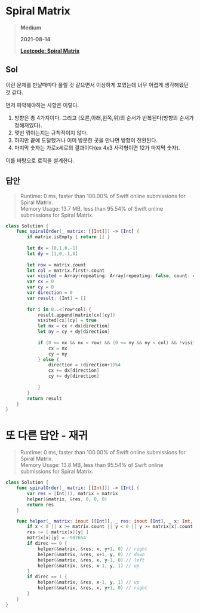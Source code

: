 # Spiral Matrix
> **Medium**
>
> **2021-08-14**
>
> **[Leetcode: Spiral Matrix](https://leetcode.com/problems/spiral-matrix/)**


## Sol

이런 문제를 만날때마다 풀릴 것 같으면서 이상하게 꼬였는데 너무 어렵게 생각해왔던 것 같다.

먼저 파악해야하는 사항은 이렇다.
1. 방향은 총 4가지이다. 그리고 (오른,아래,왼쪽,위)의 순서가 반복된다(방향의 순서가 정해져있다).
2. 몇번 꺾이는지는 규칙적이지 않다.
3. 하지만 끝에 도달했거나 이미 방문한 곳을 만나면 방향이 전환된다.
4. 마지막 숫자는 가로x세로의 결과이다(ex 4x3 사각형이면 12가 마지막 숫자).


이를 바탕으로 로직을 설계한다.


## 답안
> Runtime: 0 ms, faster than 100.00% of Swift online submissions for Spiral Matrix.  
> Memory Usage: 13.7 MB, less than 95.54% of Swift online submissions for Spiral Matrix.
```swift
class Solution {
    func spiralOrder(_ matrix: [[Int]]) -> [Int] {
        if matrix.isEmpty { return [] }
        
        let dx = [0,1,0,-1]
        let dy = [1,0,-1,0]
        
        let row = matrix.count
        let col = matrix.first!.count
        var visited = Array(repeating: Array(repeating: false, count: col), count: row)
        var cx = 0
        var cy = 0
        var direction = 0
        var result: [Int] = []
        
        for i in 0..<(row*col) {
            result.append(matrix[cx][cy])
            visited[cx][cy] = true
            let nx = cx + dx[direction]
            let ny = cy + dy[direction]
            
            if (0 <= nx && nx < row) && (0 <= ny && ny < col) && !visited[nx][ny] {
                cx = nx
                cy = ny
            } else {
                direction = (direction+1)%4
                cx += dx[direction]
                cy += dy[direction]
                
            }
        }
        return result
    }
}
```

# 또 다른 답안 - 재귀
> Runtime: 0 ms, faster than 100.00% of Swift online submissions for Spiral Matrix.  
> Memory Usage: 13.8 MB, less than 95.54% of Swift online submissions for Spiral Matrix.
```swift
class Solution {
    func spiralOrder(_ matrix: [[Int]]) -> [Int] {
        var res = [Int](), matrix = matrix
        helper(&matrix, &res, 0, 0, 0)
        return res
    }

    func helper(_ matrix: inout [[Int]], _ res: inout [Int], _ x: Int, _ y: Int, _ direc: Int) {
        if x < 0 || x >= matrix.count || y < 0 || y >= matrix[x].count || matrix[x][y] == -987654 { return }
        res += [ matrix[x][y] ]
        matrix[x][y] = -987654
        if direc == 0 {
            helper(&matrix, &res, x, y+1, 0) // right
            helper(&matrix, &res, x+1, y, 0) // down
            helper(&matrix, &res, x, y-1, 0) // left
            helper(&matrix, &res, x-1, y, 1) // up
        }
        if direc == 1 {
            helper(&matrix, &res, x-1, y, 1) // up
            helper(&matrix, &res, x, y+1, 0) // right
        }
    }
}
```